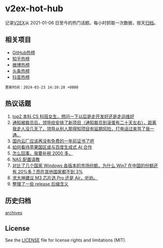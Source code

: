 # v2ex-hot-hub

 记录[V2EX](https://www.v2ex.com/)从 2021-01-06 日至今的热门话题。每小时抓取一次数据，按天[归档](archives)。
 
 ## 相关项目

- [GitHub热榜](https://github.com/it985/github-hot-hub)
- [知乎热榜](https://github.com/it985/zhihu-hot-hub)
- [微博热榜](https://github.com/it985/weibo-hot-hub)
- [头条热榜](https://github.com/it985/toutiao-hot-hub)
- [抖音热榜](https://github.com/it985/douyin-hot-hub)


 `更新时间：2024-03-23 14:10:28 +0800`

## 热议话题

1. [top2 本科 CS 科班女生，想问一下以后是走开发好还是走运维好](https://www.v2ex.com/t/1026214)
1. [通知被裁员后，领导给安排了新项目（通知裁员到滚蛋有二十天左右），距离我走人没几天了，领导从别人那得知项目有延期风险，打电话过来骂了我一通。](https://www.v2ex.com/t/1026205)
1. [国内云厂应该再没有免费的一年前证书了吧](https://www.v2ex.com/t/1026101)
1. [如何看待苹果国区或与百度生成式 AI 合作](https://www.v2ex.com/t/1026254)
1. [怎么回事，我要补税 2000 多，](https://www.v2ex.com/t/1026161)
1. [NAS 配置请教](https://www.v2ex.com/t/1026122)
1. [对比了几个国家 Windows 各版本的市场份额，为什么 Win7 在中国的份额还有 20%多？而在其他国家都不到 3%](https://www.v2ex.com/t/1026107)
1. [求大神建议 M3 芯片选 Pro 还是 Air，听劝。](https://www.v2ex.com/t/1026225)
1. [整理了一些 release 后缀含义](https://www.v2ex.com/t/1026152)

## 历史归档

[archives](archives)

## License

See the [LICENSE](LICENSE) file for license rights and limitations (MIT).

